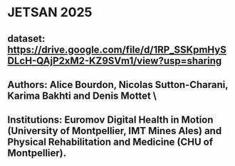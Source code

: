 # JETSAN 2025

## dataset: https://drive.google.com/file/d/1RP_SSKpmHySDLcH-QAjP2xM2-KZ9SVm1/view?usp=sharing

## Authors: Alice Bourdon, Nicolas Sutton-Charani, Karima Bakhti and Denis Mottet \\

## Institutions: Euromov Digital Health in Motion (University of Montpellier, IMT Mines Ales) and Physical Rehabilitation and Medicine (CHU of Montpellier).


